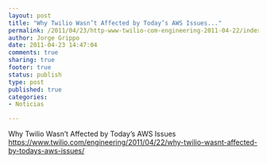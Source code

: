 ```yaml
--- 
layout: post
title: "Why Twilio Wasn’t Affected by Today’s AWS Issues..."
permalink: /2011/04/23/http-www-twilio-com-engineering-2011-04-22/index.html
author: Jorge Grippo
date: 2011-04-23 14:47:04
comments: true
sharing: true
footer: true
status: publish
type: post
published: true
categories: 
- Noticias

---
```

<!-- 193 -->
Why Twilio Wasn’t Affected by Today’s AWS Issues
https://www.twilio.com/engineering/2011/04/22/why-twilio-wasnt-affected-by-todays-aws-issues/


